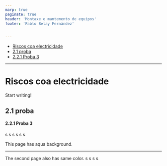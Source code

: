 ```yaml
---
marp: true
paginate: true
header: 'Montaxe e mantemento de equipos'
footer: 'Pablo Belay Fernández'


---
```

- [Riscos coa electricidade](#riscos-coa-electricidade)
- [2.1 proba](#21-proba)
- [2.2.1 Proba 3](#221-proba-3)

---

# Riscos coa electricidade

Start writing!

## 2.1 proba
#### 2.2.1 Proba 3


s
s
s
s
s
s

This page has aqua background.

---
<!-- backgroundColor: white -->
The second page also has same color.
s
s
s
s
